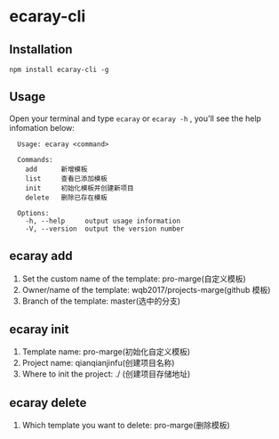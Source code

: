 # ecaray-cli

## Installation

```
npm install ecaray-cli -g
```

## Usage

Open your terminal and type `ecaray` or `ecaray -h` , you'll see the help infomation below:

```
  Usage: ecaray <command>

  Commands:
    add      新增模板
    list     查看已添加模板
    init     初始化模板并创建新项目
    delete   删除已存在模板

  Options:
    -h, --help     output usage information
    -V, --version  output the version number
```

## ecaray add

1. Set the custom name of the template: pro-marge(自定义模板)
2. Owner/name of the template: wqb2017/projects-marge(github 模板)
3. Branch of the template: master(选中的分支)

## ecaray init

1. Template name: pro-marge(初始化自定义模板)
2. Project name: qianqianjinfu(创建项目名称)
3. Where to init the project: ./ (创建项目存储地址)

## ecaray delete

1. Which template you want to delete: pro-marge(删除模板)
